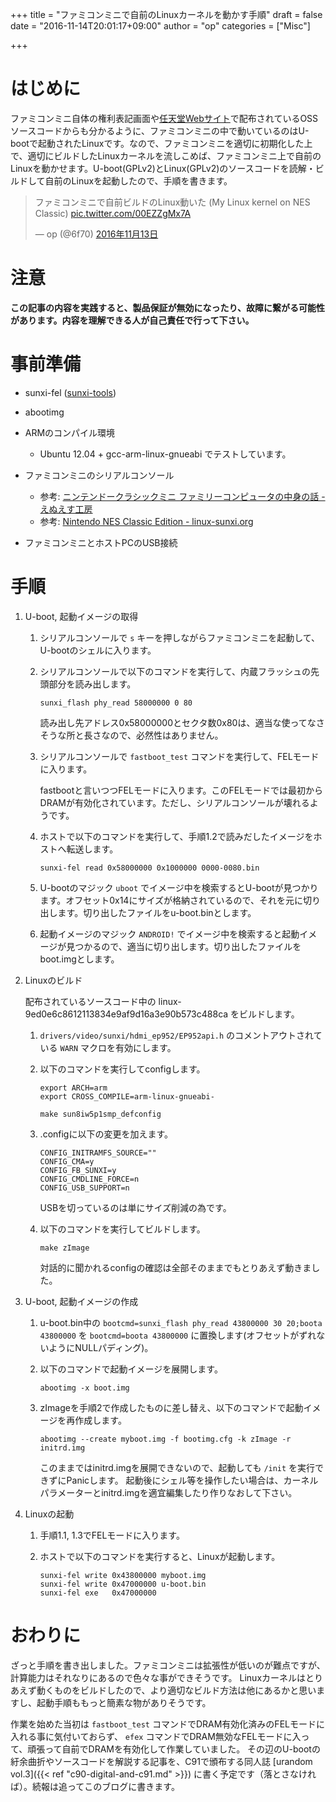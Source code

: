 +++
title = "ファミコンミニで自前のLinuxカーネルを動かす手順"
draft = false
date = "2016-11-14T20:01:17+09:00"
author = "op"
categories = ["Misc"]

+++

# はじめに

ファミコンミニ自体の権利表記画面や[任天堂Webサイト](https://www.nintendo.co.jp/support/oss/)で配布されているOSSソースコードからも分かるように、ファミコンミニの中で動いているのはU-bootで起動されたLinuxです。なので、ファミコンミニを適切に初期化した上で、適切にビルドしたLinuxカーネルを流しこめば、ファミコンミニ上で自前のLinuxを動かせます。U-boot(GPLv2)とLinux(GPLv2)のソースコードを読解・ビルドして自前のLinuxを起動したので、手順を書きます。

<blockquote class="twitter-tweet tw-align-center" data-lang="ja"><p lang="ja" dir="ltr">ファミコンミニで自前ビルドのLinux動いた (My Linux kernel on NES Classic) <a href="https://t.co/00EZZgMx7A">pic.twitter.com/00EZZgMx7A</a></p>&mdash; op (@6f70) <a href="https://twitter.com/6f70/status/797939754528444416">2016年11月13日</a></blockquote>
<script async src="//platform.twitter.com/widgets.js" charset="utf-8"></script>

# 注意

**この記事の内容を実践すると、製品保証が無効になったり、故障に繋がる可能性があります。内容を理解できる人が自己責任で行って下さい。**

# 事前準備

* sunxi-fel ([sunxi-tools](http://linux-sunxi.org/Sunxi-tools))

* abootimg

* ARMのコンパイル環境

    * Ubuntu 12.04 + gcc-arm-linux-gnueabi でテストしています。

* ファミコンミニのシリアルコンソール

    * 参考: [ニンテンドークラシックミニ ファミリーコンピュータの中身の話 - えぬえす工房](https://www.ns-koubou.com/blog/2016/11/11/nes_classic/)
    * 参考: [Nintendo NES Classic Edition - linux-sunxi.org](http://linux-sunxi.org/Nintendo_NES_Classic_Edition)

* ファミコンミニとホストPCのUSB接続

# 手順

1. U-boot, 起動イメージの取得

    1. シリアルコンソールで `s` キーを押しながらファミコンミニを起動して、U-bootのシェルに入ります。

    2. シリアルコンソールで以下のコマンドを実行して、内蔵フラッシュの先頭部分を読み出します。

        ```
        sunxi_flash phy_read 58000000 0 80
        ```

        読み出し先アドレス0x58000000とセクタ数0x80は、適当な使ってなさそうな所と長さなので、必然性はありません。

    3. シリアルコンソールで `fastboot_test` コマンドを実行して、FELモードに入ります。

        fastbootと言いつつFELモードに入ります。このFELモードでは最初からDRAMが有効化されています。ただし、シリアルコンソールが壊れるようです。

    4. ホストで以下のコマンドを実行して、手順1.2で読みだしたイメージをホストへ転送します。

        ```
        sunxi-fel read 0x58000000 0x1000000 0000-0080.bin
        ```

    5. U-bootのマジック `uboot` でイメージ中を検索するとU-bootが見つかります。オフセット0x14にサイズが格納されているので、それを元に切り出します。切り出したファイルをu-boot.binとします。

    6. 起動イメージのマジック `ANDROID!` でイメージ中を検索すると起動イメージが見つかるので、適当に切り出します。切り出したファイルをboot.imgとします。

2. Linuxのビルド

    配布されているソースコード中の linux-9ed0e6c8612113834e9af9d16a3e90b573c488ca をビルドします。

    1. `drivers/video/sunxi/hdmi_ep952/EP952api.h` のコメントアウトされている `WARN` マクロを有効にします。

    2. 以下のコマンドを実行してconfigします。

        ```
        export ARCH=arm
        export CROSS_COMPILE=arm-linux-gnueabi-

        make sun8iw5p1smp_defconfig
        ```

    3. .configに以下の変更を加えます。

        ```
        CONFIG_INITRAMFS_SOURCE=""
        CONFIG_CMA=y
        CONFIG_FB_SUNXI=y
        CONFIG_CMDLINE_FORCE=n
        CONFIG_USB_SUPPORT=n
        ```

        USBを切っているのは単にサイズ削減の為です。

    4. 以下のコマンドを実行してビルドします。

        ```
        make zImage
        ```

        対話的に聞かれるconfigの確認は全部そのままでもとりあえず動きました。

3. U-boot, 起動イメージの作成

    1. u-boot.bin中の `bootcmd=sunxi_flash phy_read 43800000 30 20;boota 43800000` を `bootcmd=boota 43800000` に置換します(オフセットがずれないようにNULLパディング)。

    2. 以下のコマンドで起動イメージを展開します。

        ```
        abootimg -x boot.img
        ```

    3. zImageを手順2で作成したものに差し替え、以下のコマンドで起動イメージを再作成します。

        ```
        abootimg --create myboot.img -f bootimg.cfg -k zImage -r initrd.img
        ```

        このままではinitrd.imgを展開できないので、起動しても `/init` を実行できずにPanicします。
        起動後にシェル等を操作したい場合は、カーネルパラメーターとinitrd.imgを適宜編集したり作りなおして下さい。

4. Linuxの起動

    1. 手順1.1, 1.3でFELモードに入ります。

    2. ホストで以下のコマンドを実行すると、Linuxが起動します。

        ```
        sunxi-fel write 0x43800000 myboot.img
        sunxi-fel write 0x47000000 u-boot.bin
        sunxi-fel exe   0x47000000
        ```

# おわりに

ざっと手順を書き出しました。ファミコンミニは拡張性が低いのが難点ですが、計算能力はそれなりにあるので色々な事ができそうです。
Linuxカーネルはとりあえず動くものをビルドしたので、より適切なビルド方法は他にあるかと思いますし、起動手順ももっと簡素な物がありそうです。

作業を始めた当初は `fastboot_test` コマンドでDRAM有効化済みのFELモードに入れる事に気付いておらず、 `efex` コマンドでDRAM無効なFELモードに入って、頑張って自前でDRAMを有効化して作業していました。
その辺のU-bootの紆余曲折やソースコードを解説する記事を、C91で頒布する同人誌 [urandom vol.3]({{< ref "c90-digital-and-c91.md" >}}) に書く予定です（落とさなければ）。続報は追ってこのブログに書きます。
